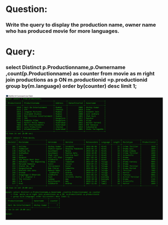 # Question:
### Write the query to display the production name, owner name who has produced movie for more languages.

# Query:
### select Distinct p.Productionname,p.Ownername ,count(p.Productionname) as counter  from  movie as m right join productions as p ON  m.productionid =p.productionid  group by(m.language) order by(counter) desc limit 1;


![Alt Text](https://github.com/PS99003576/MySQL/blob/main/Images/A_Query_10.png)<br />
